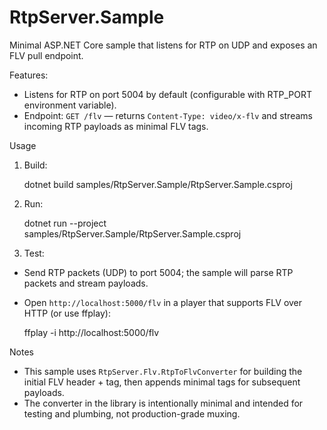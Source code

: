 # RtpServer.Sample

Minimal ASP.NET Core sample that listens for RTP on UDP and exposes an FLV pull endpoint.

Features:

- Listens for RTP on port 5004 by default (configurable with RTP_PORT environment variable).
- Endpoint: `GET /flv` — returns `Content-Type: video/x-flv` and streams incoming RTP payloads as minimal FLV tags.

Usage

1. Build:

   dotnet build samples/RtpServer.Sample/RtpServer.Sample.csproj

2. Run:

   dotnet run --project samples/RtpServer.Sample/RtpServer.Sample.csproj

3. Test:

- Send RTP packets (UDP) to port 5004; the sample will parse RTP packets and stream payloads.
- Open `http://localhost:5000/flv` in a player that supports FLV over HTTP (or use ffplay):

  ffplay -i http://localhost:5000/flv

Notes

- This sample uses `RtpServer.Flv.RtpToFlvConverter` for building the initial FLV header + tag, then appends minimal tags for subsequent payloads.
- The converter in the library is intentionally minimal and intended for testing and plumbing, not production-grade muxing.
